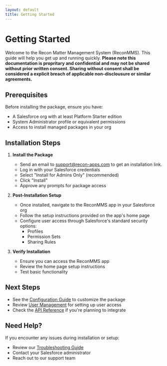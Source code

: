 ```yaml
---
layout: default
title: Getting Started
---
```


# Getting Started

Welcome to the Recon Matter Management System (ReconMMS). This guide will help you get up and running quickly. 
**Please note this documentation is propritary and confidential and may not be shared without prior written consent. Sharing without consent shall be considered a explicit breach of applicable non-disclousure or similar agreements.**

## Prerequisites

Before installing the package, ensure you have:
- A Salesforce org with at least Platform Starter edition
- System Administrator profile or equivalent permissions
- Access to install managed packages in your org

## Installation Steps

1. **Install the Package**
   - Send an email to support@recon-apps.com to get an installation link. 
   - Log in with your Salesforce credentials
   - Select "Install for Admins Only" (recommended)
   - Click "Install"
   - Approve any prompts for package access

2. **Post-Installation Setup**
   - Once installed, navigate to the ReconMMS app in your Salesforce org
   - Follow the setup instructions provided on the app's home page
   - Configure user access through Salesforce's standard security options:
     - Profiles
     - Permission Sets
     - Sharing Rules

3. **Verify Installation**
   - Ensure you can access the ReconMMS app
   - Review the home page setup instructions
   - Test basic functionality

## Next Steps

- See the [Configuration Guide](/pages/configuration) to customize the package
- Review [User Management](/pages/user-management) for setting up user access
- Check the [API Reference](/pages/api-reference) if you're planning to integrate

## Need Help?

If you encounter any issues during installation or setup:
- Review our [Troubleshooting Guide](/pages/troubleshooting)
- Contact your Salesforce administrator
- Reach out to our support team
